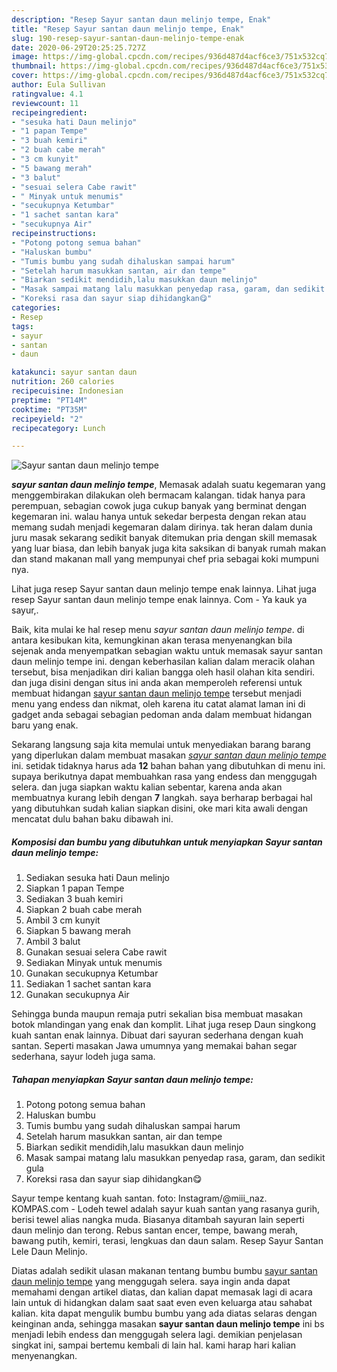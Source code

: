 ```yaml
---
description: "Resep Sayur santan daun melinjo tempe, Enak"
title: "Resep Sayur santan daun melinjo tempe, Enak"
slug: 190-resep-sayur-santan-daun-melinjo-tempe-enak
date: 2020-06-29T20:25:25.727Z
image: https://img-global.cpcdn.com/recipes/936d487d4acf6ce3/751x532cq70/sayur-santan-daun-melinjo-tempe-foto-resep-utama.jpg
thumbnail: https://img-global.cpcdn.com/recipes/936d487d4acf6ce3/751x532cq70/sayur-santan-daun-melinjo-tempe-foto-resep-utama.jpg
cover: https://img-global.cpcdn.com/recipes/936d487d4acf6ce3/751x532cq70/sayur-santan-daun-melinjo-tempe-foto-resep-utama.jpg
author: Eula Sullivan
ratingvalue: 4.1
reviewcount: 11
recipeingredient:
- "sesuka hati Daun melinjo"
- "1 papan Tempe"
- "3 buah kemiri"
- "2 buah cabe merah"
- "3 cm kunyit"
- "5 bawang merah"
- "3 balut"
- "sesuai selera Cabe rawit"
- " Minyak untuk menumis"
- "secukupnya Ketumbar"
- "1 sachet santan kara"
- "secukupnya Air"
recipeinstructions:
- "Potong potong semua bahan"
- "Haluskan bumbu"
- "Tumis bumbu yang sudah dihaluskan sampai harum"
- "Setelah harum masukkan santan, air dan tempe"
- "Biarkan sedikit mendidih,lalu masukkan daun melinjo"
- "Masak sampai matang lalu masukkan penyedap rasa, garam, dan sedikit gula"
- "Koreksi rasa dan sayur siap dihidangkan😋"
categories:
- Resep
tags:
- sayur
- santan
- daun

katakunci: sayur santan daun 
nutrition: 260 calories
recipecuisine: Indonesian
preptime: "PT14M"
cooktime: "PT35M"
recipeyield: "2"
recipecategory: Lunch

---
```



![Sayur santan daun melinjo tempe](https://img-global.cpcdn.com/recipes/936d487d4acf6ce3/751x532cq70/sayur-santan-daun-melinjo-tempe-foto-resep-utama.jpg)

<b><i>sayur santan daun melinjo tempe</i></b>, Memasak adalah suatu kegemaran yang menggembirakan dilakukan oleh bermacam kalangan. tidak hanya para perempuan, sebagian cowok juga cukup banyak yang berminat dengan kegemaran ini. walau hanya untuk sekedar berpesta dengan rekan atau memang sudah menjadi kegemaran dalam dirinya. tak heran dalam dunia juru masak sekarang sedikit banyak ditemukan pria dengan skill memasak yang luar biasa, dan lebih banyak juga kita saksikan di banyak rumah makan dan stand makanan mall yang mempunyai chef pria sebagai koki mumpuni nya.

Lihat juga resep Sayur santan daun melinjo tempe enak lainnya. Lihat juga resep Sayur santan daun melinjo tempe enak lainnya. Com - Ya kauk ya sayur,.

Baik, kita mulai ke hal resep menu <i>sayur santan daun melinjo tempe</i>. di antara kesibukan kita, kemungkinan akan terasa menyenangkan bila sejenak anda menyempatkan sebagian waktu untuk memasak sayur santan daun melinjo tempe ini. dengan keberhasilan kalian dalam meracik olahan tersebut, bisa menjadikan diri kalian bangga oleh hasil olahan kita sendiri. dan juga disini dengan situs ini anda akan memperoleh referensi untuk membuat hidangan <u>sayur santan daun melinjo tempe</u> tersebut menjadi menu yang endess dan nikmat, oleh karena itu catat alamat laman ini di gadget anda sebagai sebagian pedoman anda dalam membuat hidangan baru yang enak.


Sekarang langsung saja kita memulai untuk menyediakan barang barang yang diperlukan dalam membuat masakan <u><i>sayur santan daun melinjo tempe</i></u> ini. setidak tidaknya harus ada <b>12</b> bahan bahan yang dibutuhkan di menu ini. supaya berikutnya dapat membuahkan rasa yang endess dan menggugah selera. dan juga siapkan waktu kalian sebentar, karena anda akan membuatnya kurang lebih dengan <b>7</b> langkah. saya berharap berbagai hal yang dibutuhkan sudah kalian siapkan disini, oke mari kita awali dengan mencatat dulu bahan baku dibawah ini.

<!--inarticleads1-->

##### Komposisi dan bumbu yang dibutuhkan untuk menyiapkan Sayur santan daun melinjo tempe:

1. Sediakan sesuka hati Daun melinjo
1. Siapkan 1 papan Tempe
1. Sediakan 3 buah kemiri
1. Siapkan 2 buah cabe merah
1. Ambil 3 cm kunyit
1. Siapkan 5 bawang merah
1. Ambil 3 balut
1. Gunakan sesuai selera Cabe rawit
1. Sediakan  Minyak untuk menumis
1. Gunakan secukupnya Ketumbar
1. Sediakan 1 sachet santan kara
1. Gunakan secukupnya Air


Sehingga bunda maupun remaja putri sekalian bisa membuat masakan botok mlandingan yang enak dan komplit. Lihat juga resep Daun singkong kuah santan enak lainnya. Dibuat dari sayuran sederhana dengan kuah santan. Seperti masakan Jawa umumnya yang memakai bahan segar sederhana, sayur lodeh juga sama. 

<!--inarticleads2-->

##### Tahapan menyiapkan Sayur santan daun melinjo tempe:

1. Potong potong semua bahan
1. Haluskan bumbu
1. Tumis bumbu yang sudah dihaluskan sampai harum
1. Setelah harum masukkan santan, air dan tempe
1. Biarkan sedikit mendidih,lalu masukkan daun melinjo
1. Masak sampai matang lalu masukkan penyedap rasa, garam, dan sedikit gula
1. Koreksi rasa dan sayur siap dihidangkan😋


Sayur tempe kentang kuah santan. foto: Instagram/@miii_naz. KOMPAS.com - Lodeh tewel adalah sayur kuah santan yang rasanya gurih, berisi tewel alias nangka muda. Biasanya ditambah sayuran lain seperti daun melinjo dan terong. Rebus santan encer, tempe, bawang merah, bawang putih, kemiri, terasi, lengkuas dan daun salam. Resep Sayur Santan Lele Daun Melinjo. 

Diatas adalah sedikit ulasan makanan tentang bumbu bumbu <u>sayur santan daun melinjo tempe</u> yang menggugah selera. saya ingin anda dapat memahami dengan artikel diatas, dan kalian dapat memasak lagi di acara lain untuk di hidangkan dalam saat saat even even keluarga atau sahabat kalian. kita dapat mengulik bumbu bumbu yang ada diatas selaras dengan keinginan anda, sehingga masakan <b>sayur santan daun melinjo tempe</b> ini bs menjadi lebih endess dan menggugah selera lagi. demikian penjelasan singkat ini, sampai bertemu kembali di lain hal. kami harap hari kalian menyenangkan.
